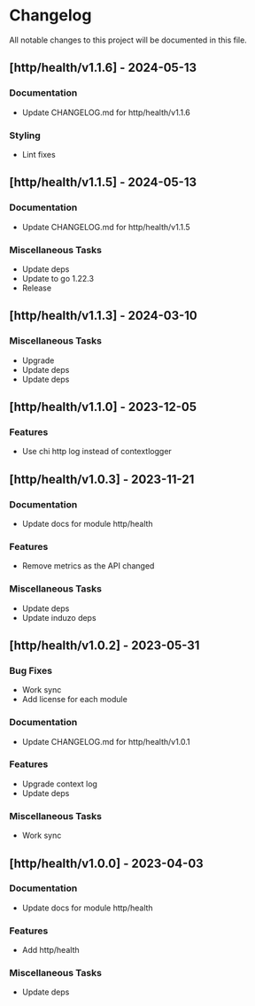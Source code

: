 # Changelog

All notable changes to this project will be documented in this file.

## [http/health/v1.1.6] - 2024-05-13

### Documentation

- Update CHANGELOG.md for http/health/v1.1.6

### Styling

- Lint fixes

## [http/health/v1.1.5] - 2024-05-13

### Documentation

- Update CHANGELOG.md for http/health/v1.1.5

### Miscellaneous Tasks

- Update deps
- Update to go 1.22.3
- Release

## [http/health/v1.1.3] - 2024-03-10

### Miscellaneous Tasks

- Upgrade
- Update deps
- Update deps

## [http/health/v1.1.0] - 2023-12-05

### Features

- Use chi http log instead of contextlogger

## [http/health/v1.0.3] - 2023-11-21

### Documentation

- Update docs for module http/health

### Features

- Remove metrics as the API changed

### Miscellaneous Tasks

- Update deps
- Update induzo deps

## [http/health/v1.0.2] - 2023-05-31

### Bug Fixes

- Work sync
- Add license for each module

### Documentation

- Update CHANGELOG.md for http/health/v1.0.1

### Features

- Upgrade context log
- Update deps

### Miscellaneous Tasks

- Work sync

## [http/health/v1.0.0] - 2023-04-03

### Documentation

- Update docs for module http/health

### Features

- Add http/health

### Miscellaneous Tasks

- Update deps

<!-- generated by git-cliff -->
